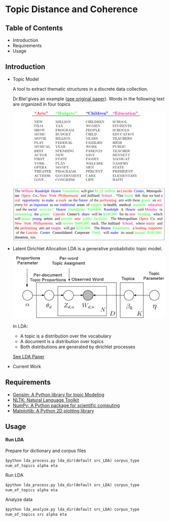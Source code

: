 # Topic Distance and Coherence

## Table of Contents
 * Introduction
 * Requirements
 * Usage

## Introduction
* Topic Model

    A tool to extract thematic structures in a discrete data collection.

    Dr.Blei'gives an example ([see original paper](http://www.cs.princeton.edu/~blei/papers/BleiNgJordan2003.pdf)). Words in the following text are organized in four topics

    ![topic model](/image/topic-models.png)


* Latent Dirichlet Allocation
    LDA is a generative probabilistic topic model.

    ![LDA graph model](/image/lda_begin.png)

    In LDA:
    * A topic is a distribution over the vocabulary
    * A document is a distribution over topics
    * Both distributions are generated by dirichlet processes

    [See LDA Paper](http://www.cs.princeton.edu/~blei/papers/BleiNgJordan2003.pdf)
* Current Work

## Requirements
* [Gensim: A Python library for topic Modeling](https://radimrehurek.com/gensim/)
* [NLTK: Natural Language Toolkit](http://www.nltk.org/)
* [NumPy: A Python package for scientific computing](http://www.numpy.org/)
* [Matplotlib: A Python 2D plotting library](http://matplotlib.org/)

## Usage
#### Run LDA
Prepare for dictionary and corpus files
```
$python lda_process.py lda_dir(default src_LDA) corpus_type num_of_topics alpha eta
```
Run LDA
```
$python lda_process.py lda_dir(default src_LDA) corpus_type num_of_topics alpha eta
```
Analyze data
```
$python lda_analyze.py lda_dir(default src_LDA) corpus_type num_of_topics src alpha eta
```